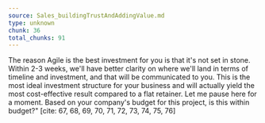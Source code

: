 ```yaml
---
source: Sales_buildingTrustAndAddingValue.md
type: unknown
chunk: 36
total_chunks: 91
---
```


The reason Agile is the best investment for you is that it's not set in stone. Within 2-3 weeks, we'll have better clarity on where we'll land in terms of timeline and investment, and that will be communicated to you. This is the most ideal investment structure for your business and will actually yield the most cost-effective result compared to a flat retainer. Let me pause here for a moment. Based on your company's budget for this project, is this within budget?" [cite: 67, 68, 69, 70, 71, 72, 73, 74, 75, 76]